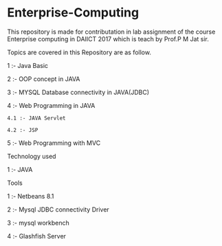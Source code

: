 # Enterprise-Computing
This repository is made for contributation in lab assignment of the course Enterprise computing in DAIICT 2017 which is teach by Prof.P M Jat sir.

Topics are covered in this Repository are as follow.

1 :- Java Basic

2 :- OOP concept in JAVA

3 :- MYSQL Database connectivity in JAVA(JDBC)

4 :- Web Programming in JAVA

    4.1 :- JAVA Servlet
    
    4.2 :- JSP
    
5 :- Web Programming with MVC


Technology used 

1 :- JAVA 


Tools

1 :- Netbeans 8.1

2 :- Mysql JDBC connectivity Driver

3 :- mysql workbench

4 :- Glashfish Server

